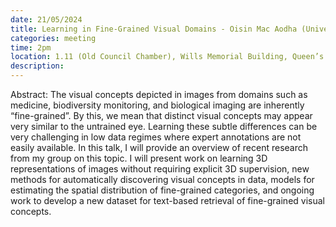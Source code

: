 ```yaml
---
date: 21/05/2024
title: Learning in Fine-Grained Visual Domains - Oisin Mac Aodha (University of Edinburgh)
categories: meeting
time: 2pm
location: 1.11 (Old Council Chamber), Wills Memorial Building, Queen’s Rd, Bristol BS8 1RJ
description:
---
```

Abstract: The visual concepts depicted in images from domains such as medicine, biodiversity monitoring, and biological imaging are inherently “fine-grained”. By this, we mean that distinct visual concepts may appear very similar to the untrained eye. Learning these subtle differences can be very challenging in low data regimes where expert annotations are not easily available. In this talk, I will provide an overview of recent research from my group on this topic. I will present work on learning 3D representations of images without requiring explicit 3D supervision, new methods for automatically discovering visual concepts in data, models for estimating the spatial distribution of fine-grained categories, and ongoing work to develop a new dataset for text-based retrieval of fine-grained visual concepts.

